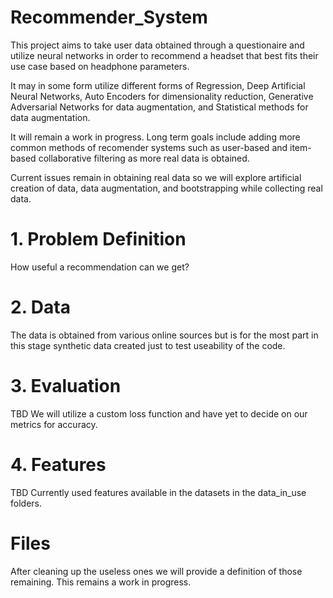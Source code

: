 # Recommender_System

This project aims to take user data obtained through a questionaire and utilize neural networks in order to recommend a headset that best fits their use case based on headphone parameters. 

It may in some form utilize different forms of Regression, Deep Artificial Neural Networks, Auto Encoders for dimensionality reduction, Generative Adversarial Networks for data augmentation, and Statistical methods for data augmentation.

It will remain a work in progress. Long term goals include adding more common methods of recomender systems such as user-based and item-based collaborative filtering as more real data is obtained. 

Current issues remain in obtaining real data so we will explore artificial creation of data, data augmentation, and bootstrapping while collecting real data.

# 1. Problem Definition

How useful a recommendation can we get?

# 2. Data

The data is obtained from various online sources but is for the most part in this stage synthetic data created just to test useability of the code. 

# 3. Evaluation

TBD We will utilize a custom loss function and have yet to decide on our metrics for accuracy.

# 4. Features

TBD Currently used features available in the datasets in the data_in_use folders.  

# Files

After cleaning up the useless ones we will provide a definition of those remaining. This remains a work in progress. 
